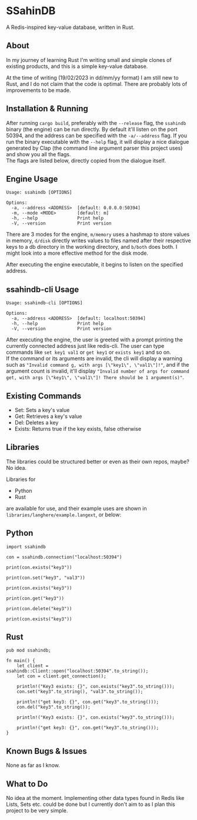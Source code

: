 # SSahinDB
A Redis-inspired key-value database, written in Rust.

## About
In my journey of learning Rust I'm writing small and simple clones of existing products, and this is a simple key-value database.

At the time of writing (19/02/2023 in dd/mm/yy format) I am still new to Rust, and I do not claim that the code is optimal. There are probably lots of improvements to be made.

## Installation & Running
After running `cargo build`, preferably with the `--release` flag, the `ssahindb` binary (the engine) can be run directly. By default it'll listen on the port 50394, and the address can be specified with the `-a/--address` flag. If you run the binary executable with the `--help` flag, it will display a nice dialogue generated by Clap (the command line argument parser this project uses) and show you all the flags.  
The flags are listed below, directly copied from the dialogue itself.

## Engine Usage

```
Usage: ssahindb [OPTIONS]

Options:
  -a, --address <ADDRESS>  [default: 0.0.0.0:50394]
  -m, --mode <MODE>        [default: m]
  -h, --help               Print help
  -V, --version            Print version
```

There are 3 modes for the engine, `m/memory` uses a hashmap to store values in memory, `d/disk` directly writes values to files named after their respective keys to a db directory in the working directory, and `b/both` does both. I might look into a more effective method for the disk mode.  

After executing the engine executable, it begins to listen on the specified address.

## ssahindb-cli Usage

```
Usage: ssahindb-cli [OPTIONS]

Options:
  -a, --address <ADDRESS>  [default: localhost:50394]
  -h, --help               Print help
  -V, --version            Print version
```

After executing the engine, the user is greeted with a prompt printing the currently connected address just like redis-cli. The user can type commands like `set key1 val1` or `get key1` or `exists key1` and so on.  
If the command or its arguments are invalid, the cli will display a warning such as `"Invalid command g, with args [\"key1\", \"val1\"]!"`, and if the argument count is invalid, it'll display `"Invalid number of args for command get, with args [\"key1\", \"val1\"]! There should be 1 argument(s)"`.

## Existing Commands
- Set: Sets a key's value
- Get: Retrieves a key's value
- Del: Deletes a key
- Exists: Returns true if the key exists, false otherwise

## Libraries
The libraries could be structured better or even as their own repos, maybe? No idea.  

Libraries for
- Python
- Rust  
  
are available for use, and their example uses are shown in `libraries/langhere/example.langext`, or below:  

## Python
```
import ssahindb

con = ssahindb.connection("localhost:50394")

print(con.exists("key3"))

print(con.set("key3", "val3"))

print(con.exists("key3"))

print(con.get("key3"))

print(con.delete("key3"))

print(con.exists("key3"))

```

## Rust
```
pub mod ssahindb;

fn main() {
    let client = ssahindb::Client::open("localhost:50394".to_string());
    let con = client.get_connection();

    println!("Key3 exists: {}", con.exists("key3".to_string()));
    con.set("key3".to_string(), "val3".to_string());

    println!("get key3: {}", con.get("key3".to_string()));
    con.del("key3".to_string());

    println!("Key3 exists: {}", con.exists("key3".to_string()));

    println!("get key3: {}", con.get("key3".to_string()));
}
```

## Known Bugs & Issues
None as far as I know. 

## What to Do
No idea at the moment. Implementing other data types found in Redis like Lists, Sets etc. could be done but I currently don't aim to as I plan this project to be very simple.